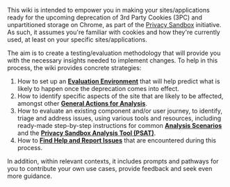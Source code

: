 This wiki is intended to empower you in making your sites/applications ready for the upcoming deprecation of 3rd Party Cookies (3PC) and unpartitioned storage on Chrome, as part of the [Privacy Sandbox](https://privacysandbox.com/) initiative. As such, it assumes you're familiar with cookies and how they're currently used, at least on your specific sites/applications.

The aim is to create a testing/evaluation methodology that will provide you with the necessary insights needed to implement changes. To help in this process, the wiki provides concrete strategies:

1. How to set up an [**Evaluation Environment**](https://github.com/GoogleChromeLabs/ps-analysis-tool/wiki/Evaluation-Environment) that will help predict what is likely to happen once the deprecation comes into effect.
1. How to identify specific aspects of the site that are likely to be affected, amongst other [**General Actions for Analysis**](https://github.com/GoogleChromeLabs/ps-analysis-tool/wiki/General-Analysis-Actions).
1. How to evaluate an existing component and/or user journey, to identify, triage and address issues, using various tools and resources, including ready-made step-by-step instructions for common [**Analysis Scenarios**](https://github.com/GoogleChromeLabs/ps-analysis-tool/wiki/Analysis-Scenarios) and the [**Privacy Sandbox Analysis Tool (PSAT)**](https://github.com/GoogleChromeLabs/ps-analysis-tool/wiki/PSAT's-How-To).
1. How to [**Find Help and Report Issues**](https://github.com/GoogleChromeLabs/ps-analysis-tool/wiki/Reporting-Issues-and-Learning-More) that are encountered during this process.

In addition, within relevant contexts, it includes prompts and pathways for you to contribute your own use cases, provide feedback and seek even more guidance.